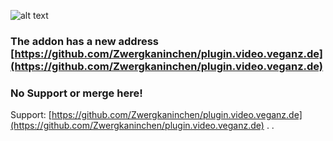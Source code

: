 ![alt text][logo]

[logo]: plugin.video.veganz.de/icon.png

### The addon has a new address [https://github.com/Zwergkaninchen/plugin.video.veganz.de](https://github.com/Zwergkaninchen/plugin.video.veganz.de)

### No Support or merge here!

Support: [https://github.com/Zwergkaninchen/plugin.video.veganz.de](https://github.com/Zwergkaninchen/plugin.video.veganz.de)
.
.
